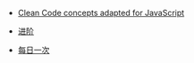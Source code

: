 - [Clean Code concepts adapted for JavaScript](https://github.com/ryanmcdermott/clean-code-javascript)

- [进阶](https://segmentfault.com/a/1190000022157926)

- [每日一次](https://github.com/Advanced-Frontend/Daily-Interview-Question)
